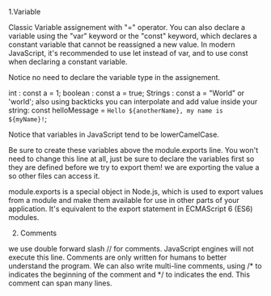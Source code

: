 
1.Variable

Classic Variable assignement with "=" operator. You can also declare a variable using the "var" keyword or the "const" keyword, which declares a constant variable that cannot be reassigned a new value.
In modern JavaScript, it's recommended to use let instead of var, and to use const when declaring a constant variable.

Notice no need to declare the variable type in the assignement.

int  :  const a = 1;
boolean : const a = true;
Strings : const a = "World" or 'world'; 
also using backticks you can interpolate and add value inside your string: const helloMessage = `Hello ${anotherName}, my name is ${myName}!`;

Notice that variables in JavaScript tend to be lowerCamelCase.

Be sure to create these variables above the module.exports line. You won't need to change this line at all, just be sure to declare the variables first so they are defined before we try to export them! we are exporting the value a so other files can access it. 

module.exports is a special object in Node.js, which is used to export values from a module and make them available for use in other parts of your application. It's equivalent to the export statement in ECMAScript 6 (ES6) modules.

2. Comments

we use double forward slash // for comments. JavaScript engines will not execute this line. Comments are only written for humans to better understand the program. We can also write multi-line comments, using /* to indicates the beginning of the comment and */ to indicates the end. This comment can span many lines.
